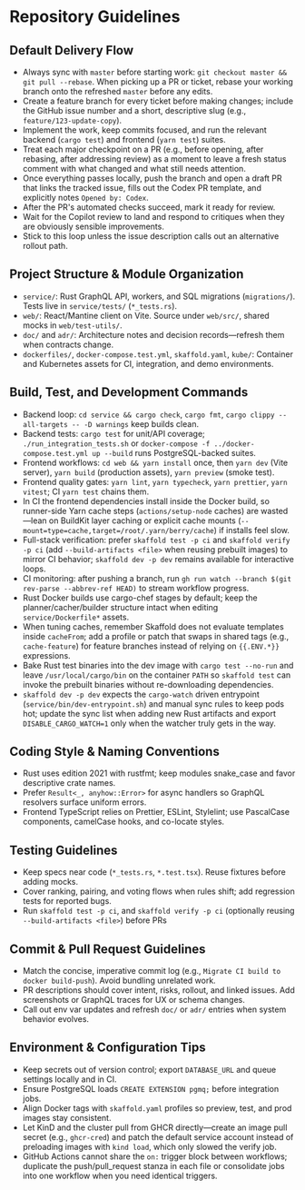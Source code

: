 # Repository Guidelines

## Default Delivery Flow
- Always sync with `master` before starting work: `git checkout master && git pull --rebase`. When picking up a PR or ticket, rebase your working branch onto the refreshed `master` before any edits.
- Create a feature branch for every ticket before making changes; include the GitHub issue number and a short, descriptive slug (e.g., `feature/123-update-copy`).
- Implement the work, keep commits focused, and run the relevant backend (`cargo test`) and frontend (`yarn test`) suites.
- Treat each major checkpoint on a PR (e.g., before opening, after rebasing, after addressing review) as a moment to leave a fresh status comment with what changed and what still needs attention.
- Once everything passes locally, push the branch and open a draft PR that links the tracked issue, fills out the Codex PR template, and explicitly notes `Opened by: Codex`.
- After the PR's automated checks succeed, mark it ready for review.
- Wait for the Copilot review to land and respond to critiques when they are obviously sensible improvements.
- Stick to this loop unless the issue description calls out an alternative rollout path.

## Project Structure & Module Organization
- `service/`: Rust GraphQL API, workers, and SQL migrations (`migrations/`). Tests live in `service/tests/` (`*_tests.rs`).
- `web/`: React/Mantine client on Vite. Source under `web/src/`, shared mocks in `web/test-utils/`.
- `doc/` and `adr/`: Architecture notes and decision records—refresh them when contracts change.
- `dockerfiles/`, `docker-compose.test.yml`, `skaffold.yaml`, `kube/`: Container and Kubernetes assets for CI, integration, and demo environments.

## Build, Test, and Development Commands
- Backend loop: `cd service && cargo check`, `cargo fmt`, `cargo clippy --all-targets -- -D warnings` keep builds clean.
- Backend tests: `cargo test` for unit/API coverage; `./run_integration_tests.sh` or `docker-compose -f ../docker-compose.test.yml up --build` runs PostgreSQL-backed suites.
- Frontend workflows: `cd web && yarn install` once, then `yarn dev` (Vite server), `yarn build` (production assets), `yarn preview` (smoke test).
- Frontend quality gates: `yarn lint`, `yarn typecheck`, `yarn prettier`, `yarn vitest`; CI `yarn test` chains them.
- In CI the frontend dependencies install inside the Docker build, so runner-side Yarn cache steps (`actions/setup-node` caches) are wasted—lean on BuildKit layer caching or explicit cache mounts (`--mount=type=cache,target=/root/.yarn/berry/cache`) if installs feel slow.
- Full-stack verification: prefer `skaffold test -p ci` and `skaffold verify -p ci` (add `--build-artifacts <file>` when reusing prebuilt images) to mirror CI behavior; `skaffold dev -p dev` remains available for interactive loops.
- CI monitoring: after pushing a branch, run `gh run watch --branch $(git rev-parse --abbrev-ref HEAD)` to stream workflow progress.
- Rust Docker builds use cargo-chef stages by default; keep the planner/cacher/builder structure intact when editing `service/Dockerfile*` assets.
- When tuning caches, remember Skaffold does not evaluate templates inside `cacheFrom`; add a profile or patch that swaps in shared tags (e.g., `cache-feature`) for feature branches instead of relying on `{{.ENV.*}}` expressions.
- Bake Rust test binaries into the dev image with `cargo test --no-run` and leave `/usr/local/cargo/bin` on the container `PATH` so `skaffold test` can invoke the prebuilt binaries without re-downloading dependencies.
- `skaffold dev -p dev` expects the `cargo-watch` driven entrypoint (`service/bin/dev-entrypoint.sh`) and manual sync rules to keep pods hot; update the sync list when adding new Rust artifacts and export `DISABLE_CARGO_WATCH=1` only when the watcher truly gets in the way.

## Coding Style & Naming Conventions
- Rust uses edition 2021 with rustfmt; keep modules snake_case and favor descriptive crate names.
- Prefer `Result<_, anyhow::Error>` for async handlers so GraphQL resolvers surface uniform errors.
- Frontend TypeScript relies on Prettier, ESLint, Stylelint; use PascalCase components, camelCase hooks, and co-locate styles.

## Testing Guidelines
- Keep specs near code (`*_tests.rs`, `*.test.tsx`). Reuse fixtures before adding mocks.
- Cover ranking, pairing, and voting flows when rules shift; add regression tests for reported bugs.
- Run `skaffold test -p ci`, and `skaffold verify -p ci` (optionally reusing `--build-artifacts <file>`) before PRs

## Commit & Pull Request Guidelines
- Match the concise, imperative commit log (e.g., `Migrate CI build to docker build-push`). Avoid bundling unrelated work.
- PR descriptions should cover intent, risks, rollout, and linked issues. Add screenshots or GraphQL traces for UX or schema changes.
- Call out env var updates and refresh `doc/` or `adr/` entries when system behavior evolves.

## Environment & Configuration Tips
- Keep secrets out of version control; export `DATABASE_URL` and queue settings locally and in CI.
- Ensure PostgreSQL loads `CREATE EXTENSION pgmq;` before integration jobs.
- Align Docker tags with `skaffold.yaml` profiles so preview, test, and prod images stay consistent.
- Let KinD and the cluster pull from GHCR directly—create an image pull secret (e.g., `ghcr-cred`) and patch the default service account instead of preloading images with `kind load`, which only slowed the verify job.
- GitHub Actions cannot share the `on:` trigger block between workflows; duplicate the push/pull_request stanza in each file or consolidate jobs into one workflow when you need identical triggers.
